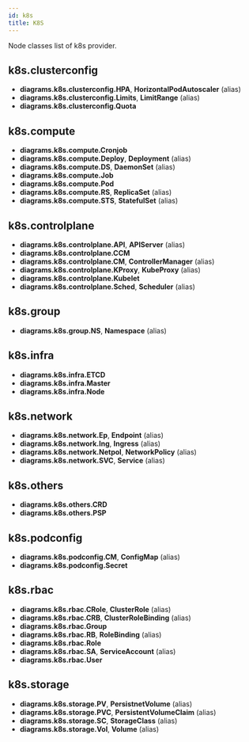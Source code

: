 ```yaml
---
id: k8s
title: K8S
---
```


Node classes list of k8s provider.

## k8s.clusterconfig

- **diagrams.k8s.clusterconfig.HPA**, **HorizontalPodAutoscaler** (alias)
- **diagrams.k8s.clusterconfig.Limits**, **LimitRange** (alias)
- **diagrams.k8s.clusterconfig.Quota**

## k8s.compute

- **diagrams.k8s.compute.Cronjob**
- **diagrams.k8s.compute.Deploy**, **Deployment** (alias)
- **diagrams.k8s.compute.DS**, **DaemonSet** (alias)
- **diagrams.k8s.compute.Job**
- **diagrams.k8s.compute.Pod**
- **diagrams.k8s.compute.RS**, **ReplicaSet** (alias)
- **diagrams.k8s.compute.STS**, **StatefulSet** (alias)

## k8s.controlplane

- **diagrams.k8s.controlplane.API**, **APIServer** (alias)
- **diagrams.k8s.controlplane.CCM**
- **diagrams.k8s.controlplane.CM**, **ControllerManager** (alias)
- **diagrams.k8s.controlplane.KProxy**, **KubeProxy** (alias)
- **diagrams.k8s.controlplane.Kubelet**
- **diagrams.k8s.controlplane.Sched**, **Scheduler** (alias)

## k8s.group

- **diagrams.k8s.group.NS**, **Namespace** (alias)

## k8s.infra

- **diagrams.k8s.infra.ETCD**
- **diagrams.k8s.infra.Master**
- **diagrams.k8s.infra.Node**

## k8s.network

- **diagrams.k8s.network.Ep**, **Endpoint** (alias)
- **diagrams.k8s.network.Ing**, **Ingress** (alias)
- **diagrams.k8s.network.Netpol**, **NetworkPolicy** (alias)
- **diagrams.k8s.network.SVC**, **Service** (alias)

## k8s.others

- **diagrams.k8s.others.CRD**
- **diagrams.k8s.others.PSP**

## k8s.podconfig

- **diagrams.k8s.podconfig.CM**, **ConfigMap** (alias)
- **diagrams.k8s.podconfig.Secret**

## k8s.rbac

- **diagrams.k8s.rbac.CRole**, **ClusterRole** (alias)
- **diagrams.k8s.rbac.CRB**, **ClusterRoleBinding** (alias)
- **diagrams.k8s.rbac.Group**
- **diagrams.k8s.rbac.RB**, **RoleBinding** (alias)
- **diagrams.k8s.rbac.Role**
- **diagrams.k8s.rbac.SA**, **ServiceAccount** (alias)
- **diagrams.k8s.rbac.User**

## k8s.storage

- **diagrams.k8s.storage.PV**, **PersistnetVolume** (alias)
- **diagrams.k8s.storage.PVC**, **PersistentVolumeClaim** (alias)
- **diagrams.k8s.storage.SC**, **StorageClass** (alias)
- **diagrams.k8s.storage.Vol**, **Volume** (alias)
